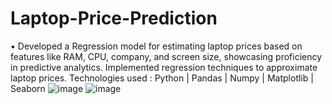 # Laptop-Price-Prediction
• Developed a Regression model for estimating laptop prices based on features like RAM, CPU, company, and screen size, showcasing proficiency in predictive analytics. Implemented regression techniques to approximate laptop prices.
Technologies used : Python | Pandas | Numpy | Matplotlib | Seaborn
![image](https://github.com/tanmai-tallam/Laptop-Price-Prediction/assets/120913651/bc42cddb-f4aa-4123-a4c0-e1c78403377a)
![image](https://github.com/tanmai-tallam/Laptop-Price-Prediction/assets/120913651/dae6297e-de50-4b7a-ab1b-0cfec8358cfa)
